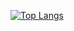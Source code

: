 [![Top Langs](https://github-readme-stats.vercel.app/api/top-langs/?username=0xmitamo)](https://github.com/anuraghazra/github-readme-stats)

